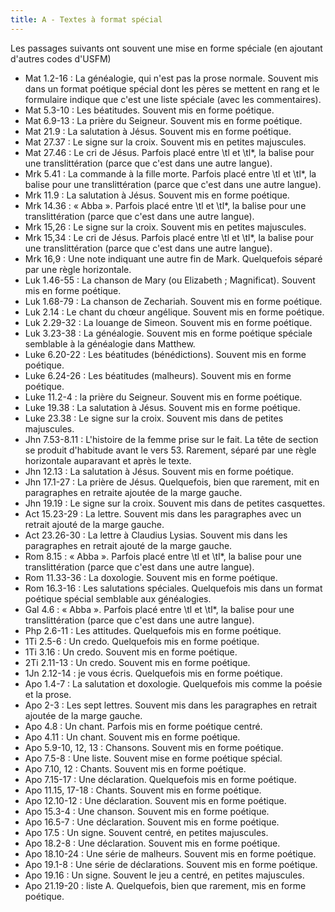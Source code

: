 ```yaml
---
title: A - Textes à format spécial
---
```

Les passages suivants ont souvent une mise en forme spéciale (en ajoutant d'autres codes d'USFM)

-   Mat 1.2-16 : La généalogie, qui n'est pas la prose normale. Souvent mis dans un format poétique spécial dont les pères se mettent en rang et le formulaire indique que c'est une liste spéciale (avec les commentaires).
-   Mat 5.3-10 : Les béatitudes. Souvent mis en forme poétique.
-   Mat 6.9-13 : La prière du Seigneur. Souvent mis en forme poétique.
-   Mat 21.9 : La salutation à Jésus. Souvent mis en forme poétique.
-   Mat 27.37 : Le signe sur la croix. Souvent mis en petites majuscules.
-   Mat 27.46 : Le cri de Jésus. Parfois placé entre \\tl et \\tl\*, la balise pour une translittération (parce que c'est dans une autre langue).
-   Mrk 5.41 : La commande à la fille morte. Parfois placé entre \\tl et \\tl\*, la balise pour une translittération (parce que c'est dans une autre langue).
-   Mrk 11.9 : La salutation à Jésus. Souvent mis en forme poétique.
-   Mrk 14.36 : « Abba ». Parfois placé entre \\tl et \\tl\*, la balise pour une translittération (parce que c'est dans une autre langue).
-   Mrk 15,26 : Le signe sur la croix. Souvent mis en petites majuscules.
-   Mrk 15,34 : Le cri de Jésus. Parfois placé entre \\tl et \\tl\*, la balise pour une translittération (parce que c'est dans une autre langue).
-   Mrk 16,9 : Une note indiquant une autre fin de Mark. Quelquefois séparé par une règle horizontale.
-   Luk 1.46-55 : La chanson de Mary (ou Elizabeth ; Magnificat). Souvent mis en forme poétique.
-   Luk 1.68-79 : La chanson de Zechariah. Souvent mis en forme poétique.
-   Luk 2.14 : Le chant du chœur angélique. Souvent mis en forme poétique.
-   Luk 2.29-32 : La louange de Simeon. Souvent mis en forme poétique.
-   Luk 3.23-38 : La généalogie. Souvent mis en forme poétique spéciale semblable à la généalogie dans Matthew.
-   Luke 6.20-22 : Les béatitudes (bénédictions). Souvent mis en forme poétique.
-   Luke 6.24-26 : Les béatitudes (malheurs). Souvent mis en forme poétique.
-   Luke 11.2-4 : la prière du Seigneur. Souvent mis en forme poétique.
-   Luke 19.38 : La salutation à Jésus. Souvent mis en forme poétique.
-   Luke 23.38 : Le signe sur la croix. Souvent mis dans de petites majuscules.
-   Jhn 7.53-8.11 : L'histoire de la femme prise sur le fait. La tête de section se produit d'habitude avant le vers 53. Rarement, séparé par une règle horizontale auparavant et après le texte.
-   Jhn 12.13 : La salutation à Jésus. Souvent mis en forme poétique.
-   Jhn 17.1-27 : La prière de Jésus. Quelquefois, bien que rarement, mit en paragraphes en retraite ajoutée de la marge gauche.
-   Jhn 19.19 : Le signe sur la croix. Souvent mis dans de petites casquettes.
-   Act 15.23-29 : La lettre. Souvent mis dans les paragraphes avec un retrait ajouté de la marge gauche.
-   Act 23.26-30 : La lettre à Claudius Lysias. Souvent mis dans les paragraphes en retrait ajouté de la marge gauche.
-   Rom 8.15 : « Abba ». Parfois placé entre \\tl et \\tl\*, la balise pour une translittération (parce que c'est dans une autre langue).
-   Rom 11.33-36 : La doxologie. Souvent mis en forme poétique.
-   Rom 16.3-16 : Les salutations spéciales. Quelquefois mis dans un format poétique spécial semblable aux généalogies.
-   Gal 4.6 : « Abba ». Parfois placé entre \\tl et \\tl\*, la balise pour une translittération (parce que c'est dans une autre langue).
-   Php 2.6-11 : Les attitudes. Quelquefois mis en forme poétique.
-   1Ti 2.5-6 : Un credo. Quelquefois mis en forme poétique.
-   1Ti 3.16 : Un credo. Souvent mis en forme poétique.
-   2Ti 2.11-13 : Un credo. Souvent mis en forme poétique.
-   1Jn 2.12-14 : je vous écris. Quelquefois mis en forme poétique.
-   Apo 1.4-7 : La salutation et doxologie. Quelquefois mis comme la poésie et la prose.
-   Apo 2-3 : Les sept lettres. Souvent mis dans les paragraphes en retrait ajoutée de la marge gauche.
-   Apo 4.8 : Un chant. Parfois mis en forme poétique centré.
-   Apo 4.11 : Un chant. Souvent mis en forme poétique.
-   Apo 5.9-10, 12, 13 : Chansons. Souvent mis en forme poétique.
-   Apo 7.5-8 : Une liste. Souvent mise en forme poétique spécial.
-   Apo 7.10, 12 : Chants. Souvent mis en forme poétique.
-   Apo 7.15-17 : Une déclaration. Quelquefois mis en forme poétique.
-   Apo 11.15, 17-18 : Chants. Souvent mis en forme poétique.
-   Apo 12.10-12 : Une déclaration. Souvent mis en forme poétique.
-   Apo 15.3-4 : Une chanson. Souvent mis en forme poétique.
-   Apo 16.5-7 : Une déclaration. Souvent mis en forme poétique.
-   Apo 17.5 : Un signe. Souvent centré, en petites majuscules.
-   Apo 18.2-8 : Une déclaration. Souvent mis en forme poétique.
-   Apo 18.10-24 : Une série de malheurs. Souvent mis en forme poétique.
-   Apo 19.1-8 : Une série de déclarations. Souvent mis en forme poétique.
-   Apo 19.16 : Un signe. Souvent le jeu a centré, en petites majuscules.
-   Apo 21.19-20 : liste A. Quelquefois, bien que rarement, mis en forme poétique.

